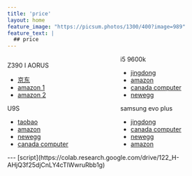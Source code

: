 ```yaml
---
title: 'price'
layout: home
feature_image: "https://picsum.photos/1300/400?image=989"
feature_text: |
  ## price
---
```


<div style="column-count:2;">
<p>Z390 I AORUS</p>
<ul>
<li><a href='https://item.jd.com/100000668170.html'>京东</a></li>
<li><a href='https://www.amazon.ca/GIGABYTE-Z390-AORUS-PRO-Motherboards/dp/B07JBX52TM/ref=sr_1_1?dchild=1&amp;keywords=Z390+I+AORUS+PRO&amp;qid=1598274033&amp;s=electronics&amp;sr=1-1'>amazon 1</a></li>
<li><a href='https://www.amazon.ca/Aorus-Z390-AORUS-PRO-Socket/dp/B07J6762XD/ref=sr_1_2?dchild=1&amp;keywords=Z390+I+AORUS+PRO&amp;qid=1598274141&amp;s=electronics&amp;sr=1-2'>amazon 2</a></li>

</ul>
<p>U9S</p>
<ul>
<li><a href='https://detail.tmall.com/item.htm?spm=a230r.1.14.16.159236a6X4V4NS&amp;id=540882604523&amp;ns=1&amp;abbucket=8'>taobao</a></li>
<li><a href='https://www.amazon.ca/Noctua-NH-U9S-Premium-Cooler-NF-A9/dp/B00TBHYYFK/ref=sr_1_1?dchild=1&amp;keywords=u9s&amp;qid=1598274486&amp;sr=8-1'>amazon</a></li>
<li><a href='https://www.newegg.ca/noctua-nh-u9s/p/N82E16835608067?Description=U9S&amp;cm_re=U9S-_-35-608-067-_-Product'>newegg</a></li>
<li><a href='https://www.canadacomputers.com/product_info.php?cPath=38_510_954&amp;item_id=094815'>canada computer</a></li>

</ul>
<p>i5 9600k</p>
<ul>
<li><a href='https://item.jd.com/100000634419.html'>jingdong</a></li>
<li><a href='https://www.amazon.ca/Intel-BX80684I59600K-Boxed-i5-9600K-Processor/dp/B07HHLX1R8/ref=sr_1_1?dchild=1&amp;keywords=i5+9600k&amp;qid=1598274733&amp;sr=8-1'>amazon</a></li>
<li><a href='https://www.canadacomputers.com/product_info.php?cPath=4_65&amp;item_id=125960'>canada computer</a></li>
<li><a href='https://www.newegg.ca/core-i5-9th-gen-intel-core-i5-9600k/p/N82E16819117959?Description=i5 9600k&amp;cm_re=i5_9600k-_-19-117-959-_-Product'>newegg</a></li>

</ul>
<p>samsung evo plus </p>
<ul>
<li><a href='https://item.jd.com/100003181110.html'>jingdong</a></li>
<li><a href='https://www.canadacomputers.com/product_info.php?cPath=179_1927_1930&amp;item_id=135645'>canada computer</a></li>
<li><a href='https://www.newegg.ca/samsung-970-evo-plus-500gb/p/N82E16820147742?Description=samsung 970 evo plus&amp;cm_re=samsung_970 evo plus-_-20-147-742-_-Product'>newegg</a></li>
<li><a href='https://www.amazon.ca/gp/product/B07M7Q21N7/ref=ewc_pr_img_2?smid=A3DWYIK6Y9EEQB&amp;psc=1'>amazon</a></li>

</ul>
</div>
--- 
[script](https://colab.research.google.com/drive/122_H-AHjQ3f25djCnLY4cTlWwruRbb1g)


